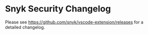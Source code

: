 # Snyk Security Changelog

Please see https://github.com/snyk/vscode-extension/releases for a detailed changelog.
